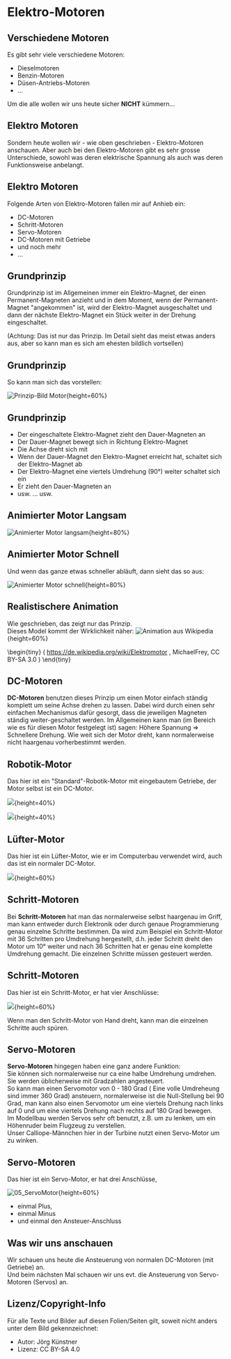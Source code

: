 # Elektro-Motoren

## Verschiedene Motoren

Es gibt sehr viele verschiedene Motoren:

- Dieselmotoren
- Benzin-Motoren
- Düsen-Antriebs-Motoren
- ...

Um die alle wollen wir uns heute sicher __NICHT__ kümmern...

## Elektro Motoren

Sondern heute wollen wir - wie oben geschrieben - Elektro-Motoren anschauen.
Aber auch bei den Elektro-Motoren gibt es sehr grosse Unterschiede,
sowohl was deren elektrische Spannung als auch was deren Funktionsweise anbelangt.


## Elektro Motoren

Folgende Arten von Elektro-Motoren fallen mir auf Anhieb ein:

* DC-Motoren
* Schritt-Motoren
* Servo-Motoren
* DC-Motoren mit Getriebe
* und noch mehr
* ...

## Grundprinzip

Grundprinzip ist im Allgemeinen immer ein Elektro-Magnet, 
der einen Permanent-Magneten anzieht 
und in dem Moment, wenn der Permanent-Magnet "angekommen" ist, 
wird der Elektro-Magnet ausgeschaltet 
und dann der nächste Elektro-Magnet ein Stück weiter in der Drehung eingeschaltet.

(Achtung: Das ist nur das Prinzip. Im Detail sieht das meist etwas anders aus, aber so kann man es sich am ehesten bildlich vortsellen)

## Grundprinzip

So kann man sich das vorstellen:

![Prinzip-Bild Motor](./pics/Motor-Prinzip_Overview.png){height=60%}


## Grundprinzip

* Der eingeschaltete Elektro-Magnet zieht den Dauer-Magneten an
* Der Dauer-Magnet bewegt sich in Richtung Elektro-Magnet
* Die Achse dreht sich mit
* Wenn der Dauer-Magnet den Elektro-Magnet erreicht hat, schaltet sich der Elektro-Magnet ab
* Der Elektro-Magnet eine viertels Umdrehung (90°) weiter schaltet sich ein
* Er zieht den Dauer-Magneten an
* usw. ... usw. 

## Animierter Motor Langsam

![Animierter Motor langsam](./pics/MotorAnimated01.gif){height=80%}


## Animierter Motor Schnell

Und wenn das ganze etwas schneller abläuft, dann sieht das so aus:

![Animierter Motor schnell](./pics/MotorAnimated02.gif){height=80%}


## Realistischere Animation 

Wie geschrieben, das zeigt nur das Prinzip.   
Dieses Model kommt der Wirklichkeit näher:
![Animation aus Wikipedia](./pics/220px-Animation_einer_Gleichstrommaschine.gif){height=60%}

\begin{tiny}
( https://de.wikipedia.org/wiki/Elektromotor  , MichaelFrey, CC BY-SA 3.0 )
\end{tiny}

## DC-Motoren

__DC-Motoren__ benutzen dieses Prinzip um einen Motor einfach ständig komplett um seine Achse drehen zu lassen. 
Dabei wird durch einen sehr einfachen Mechanismus dafür gesorgt, dass die jeweiligen Magneten ständig weiter-geschaltet werden.
Im Allgemeinen kann man (im Bereich wie es für diesen Motor festgelegt ist) sagen:
Höhere Spannung => Schnellere Drehung.
Wie weit sich der Motor dreht, kann normalerweise nicht haargenau vorherbestimmt werden.

## Robotik-Motor

Das hier ist ein "Standard"-Robotik-Motor mit eingebautem Getriebe, der Motor selbst ist ein DC-Motor.

![](./pics/01_DC_Motor_Getriebe.png){height=40%}

![](./pics/02_DC_Motor_Getriebe.png){height=40%}

## Lüfter-Motor
Das hier ist ein Lüfter-Motor, wie er im Computerbau verwendet wird, auch das ist ein normaler DC-Motor.

![](./pics/03_DC_Motor_Luefter.png){height=60%}

## Schritt-Motoren

Bei __Schritt-Motoren__ hat man das normalerweise selbst haargenau im Griff, man kann entweder durch Elektronik oder durch genaue Programmierung genau einzelne Schritte bestimmen.
Da wird zum Beispiel ein Schritt-Motor mit 36 Schritten pro Umdrehung hergestellt, d.h. jeder Schritt dreht den Motor um 10° weiter und nach 36 Schritten hat er genau eine komplette Umdrehung gemacht.
Die einzelnen Schritte müssen gesteuert werden.

## Schritt-Motoren

Das hier ist ein Schritt-Motor, er hat vier Anschlüsse:

![](./pics/04_SchrittMotor.png){height=60%}

Wenn man den Schritt-Motor von Hand dreht, kann man die einzelnen Schritte auch spüren.

## Servo-Motoren

__Servo-Motoren__ hingegen haben eine ganz andere Funktion:  
Sie können sich normalerweise nur ca eine halbe Umdrehung umdrehen. Sie werden üblicherweise mit Gradzahlen angesteuert.  
So kann man einen Servomotor von 0 - 180 Grad ( Eine volle Umdreheung sind immer 360 Grad) ansteuern, normalerweise ist die Null-Stellung bei 90 Grad, man kann also einen Servomotor um eine viertels Drehung nach links auf 0 und um eine viertels Drehung nach rechts auf 180 Grad bewegen.  
Im Modellbau werden Servos sehr oft benutzt, z.B. um zu lenken, um ein Höhenruder beim Flugzeug zu verstellen.  
Unser Calliope-Männchen hier in der Turbine nutzt einen Servo-Motor um zu winken.


## Servo-Motoren

Das hier ist ein Servo-Motor, er hat drei Anschlüsse, 

![05_ServoMotor](./pics/05_ServoMotor.png){height=60%}

* einmal Plus, 
* einmal Minus 
* und einmal den Ansteuer-Anschluss


## Was wir uns anschauen

Wir schauen uns heute die Ansteuerung von normalen DC-Motoren (mit Getriebe) an.  
Und beim nächsten Mal schauen wir uns evt. die Ansteuerung von Servo-Motoren (Servos) an.



## Lizenz/Copyright-Info
Für alle Texte und Bilder auf diesen Folien/Seiten gilt, soweit nicht anders unter dem Bild gekennzeichnet:

* Autor: Jörg Künstner
* Lizenz: CC BY-SA 4.0


